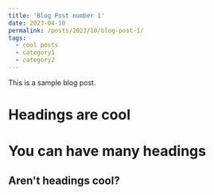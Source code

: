 ```yaml
---
title: 'Blog Post number 1'
date: 2023-04-10
permalink: /posts/2023/10/blog-post-1/
tags:
  - cool posts
  - category1
  - category2
---
```


This is a sample blog post.

Headings are cool
======

You can have many headings
======

Aren't headings cool?
------
